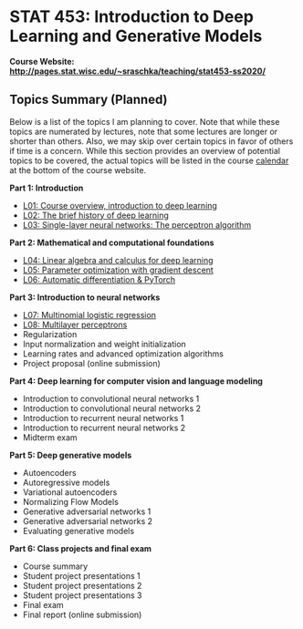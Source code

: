 # STAT 453: Introduction to Deep Learning and Generative Models

**Course Website: http://pages.stat.wisc.edu/~sraschka/teaching/stat453-ss2020/**


## Topics Summary (Planned)

Below is a list of the topics I am planning to cover. Note that while these topics are numerated by lectures, note that some lectures are longer or shorter than others. Also, we may skip over certain topics in favor of others if time is a concern. While this section provides an overview of potential topics to be covered, the actual topics will be listed in the course [calendar](http://pages.stat.wisc.edu/~sraschka/teaching/stat453-ss2020/#calendar) at the bottom of the course website.



**Part 1: Introduction**
- [L01: Course overview, introduction to deep learning](L01-intro)
- [L02: The brief history of deep learning](L02-dl-history)
- [L03: Single-layer neural networks: The perceptron algorithm](L03-perceptron)

**Part 2: Mathematical and computational foundations**
-	[L04: Linear algebra and calculus for deep learning](L04-linalg)
-	[L05: Parameter optimization with gradient descent](L05-grad-descent)
-	[L06: Automatic differentiation & PyTorch](L06-pytorch)


**Part 3: Introduction to neural networks**
-	[L07: Multinomial logistic regression](L07-logistic)
-	[L08: Multilayer perceptrons](L08-mlp)
-	Regularization
-	Input normalization and weight initialization
-	Learning rates and advanced optimization algorithms
- Project proposal (online submission)

**Part 4: Deep learning for computer vision and language modeling**
- Introduction to convolutional neural networks 1
-	Introduction to convolutional neural networks 2
-	Introduction to recurrent neural networks 1
-	Introduction to recurrent neural networks 2
-	Midterm exam

**Part 5: Deep generative models**
- Autoencoders
- Autoregressive models
- Variational autoencoders
- Normalizing Flow Models
- Generative adversarial networks 1
- Generative adversarial networks 2
- Evaluating generative models

**Part 6: Class projects and final exam**
- Course summary
- Student project presentations 1
- Student project presentations 2
- Student project presentations 3
- Final exam
- Final report (online submission)
